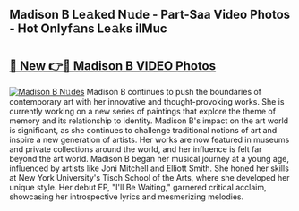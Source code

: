 ## Madison B Le𝚊ked N𝚞de - Part-Saa Video Photos - Hot Onlyf𝚊ns Le𝚊ks ilMuc

# <h2><a href="http://ab50385.deff.icu/?id=Madison+B">🔗 New 👉🔴 Madison B VIDEO Photos</a></h2>

[![Madison B N𝚞des](https://i.imgur.com/rIISA9y.gif)](http://ab50385.deff.icu/?id=Madison+B)
Madison B continues to push the boundaries of contemporary art with her innovative and thought-provoking works. She is currently working on a new series of paintings that explore the theme of memory and its relationship to identity. Madison B's impact on the art world is significant, as she continues to challenge traditional notions of art and inspire a new generation of artists. Her works are now featured in museums and private collections around the world, and her influence is felt far beyond the art world. Madison B began her musical journey at a young age, influenced by artists like Joni Mitchell and Elliott Smith. She honed her skills at New York University's Tisch School of the Arts, where she developed her unique style. Her debut EP, "I'll Be Waiting," garnered critical acclaim, showcasing her introspective lyrics and mesmerizing melodies.
